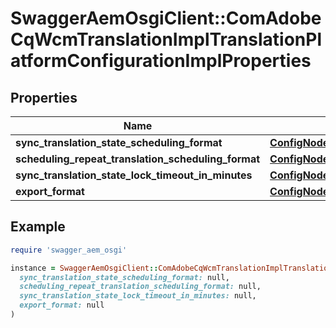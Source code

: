 # SwaggerAemOsgiClient::ComAdobeCqWcmTranslationImplTranslationPlatformConfigurationImplProperties

## Properties

| Name | Type | Description | Notes |
| ---- | ---- | ----------- | ----- |
| **sync_translation_state_scheduling_format** | [**ConfigNodePropertyString**](ConfigNodePropertyString.md) |  | [optional] |
| **scheduling_repeat_translation_scheduling_format** | [**ConfigNodePropertyString**](ConfigNodePropertyString.md) |  | [optional] |
| **sync_translation_state_lock_timeout_in_minutes** | [**ConfigNodePropertyString**](ConfigNodePropertyString.md) |  | [optional] |
| **export_format** | [**ConfigNodePropertyDropDown**](ConfigNodePropertyDropDown.md) |  | [optional] |

## Example

```ruby
require 'swagger_aem_osgi'

instance = SwaggerAemOsgiClient::ComAdobeCqWcmTranslationImplTranslationPlatformConfigurationImplProperties.new(
  sync_translation_state_scheduling_format: null,
  scheduling_repeat_translation_scheduling_format: null,
  sync_translation_state_lock_timeout_in_minutes: null,
  export_format: null
)
```

